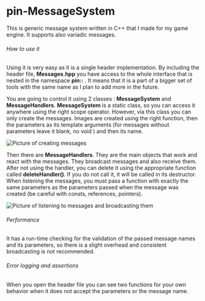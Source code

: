# pin-MessageSystem

This is generic message system written in C++ that I made for my game engine. It supports also variadic messages.

###### How to use it

Using it is very easy as it is a single header implementation. By including the header file, **Messages.hpp** you have access to the whole interface that is nested in the namespace **pin::** . It means that it is a part of a bigger set of tools with the same name as I plan to add more in the future.

You are going to control it using 2 classes : **MessageSystem** and **MessageHandlers**. **MessageSystem** is a static class, so you can access it anywhere using the right scope operator. However, via this class you can only create the messages. Images are created using the right function, then the parameters as its template arguments (for messages without parameters leave it blank, no void ) and then its name. 

![Picture of creating messages](http://oi66.tinypic.com/dc5192.jpg)


Then there are **MessageHandlers**. They are the main objects that work and react with the messages. They broadcast messages and also receive them. After not using the handler,  you can delete it using the appropriate function called **deleteHandler()**. If you do not call it, it will be called in its destructor. When listening the messages, you must pass a function with exactly the same parameters as the parameters passed when the message was created (be careful with consts, references, pointers).

![Picture of listening to messages and broadcasting them](http://oi64.tinypic.com/2q2itz9.jpg)

###### Performance
It has a run-time checking for the validation of the passed message names and its parameters, so there is a slight overhead and consistent broadcasting is not recommended. 

###### Error logging and assertions
When you open the header file you can see two functions for your own behavior when it does not accept the parameters or the message name.

